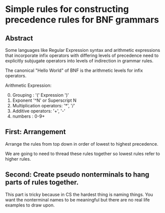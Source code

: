 # Simple rules for constructing precedence rules for BNF grammars

## Abstract

Some languages like Regular Expression syntax and arithmetic expressions
that incorporate infix operators with differing levels of precedence need to
explicitly subjugate operators into levels of indirection in grammar rules.

The canonical "Hello World" of BNF is the arithmetic levels for infix operators.


Arithmetic Expression:

0. Grouping : '(' Expression ')'
1. Exponent '^N' or Superscript N
2. Multiplication operators: '*', '/'
3. Additive operators: '+', '-'
4. numbers : 0-9+


## First: Arrangement

 Arrange the rules from top down in order of lowest to highest precedence.

We are going to need to thread these rules together so lowest rules refer
to higher rules.

## Second: Create pseudo nonterminals to hang parts of rules together.


This part is tricky because in CS the hardest thing is naming things.
You want the nonterminal names to be meaningful but there are no real life examples
to draw upon.

